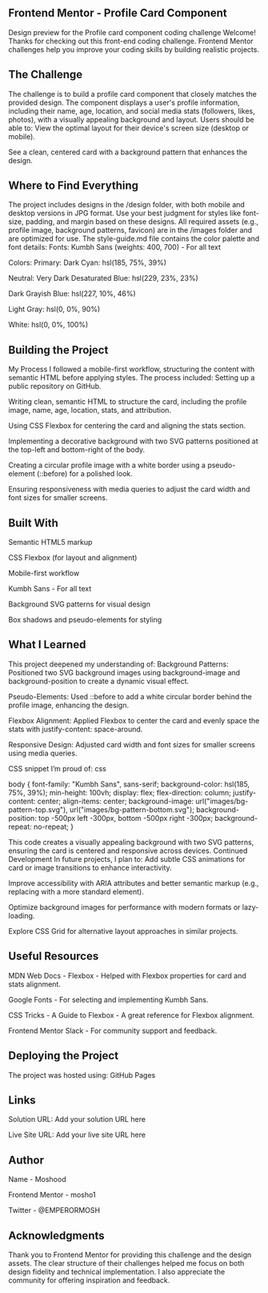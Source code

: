 ## Frontend Mentor - Profile Card Component
Design preview for the Profile card component coding challenge
Welcome! 
Thanks for checking out this front-end coding challenge.
Frontend Mentor challenges help you improve your coding skills by building realistic projects.
## The Challenge
The challenge is to build a profile card component that closely matches the provided design. The component displays a user's profile information, including their name, age, location, and social media stats (followers, likes, photos), with a visually appealing background and layout.
Users should be able to:
View the optimal layout for their device's screen size (desktop or mobile).

See a clean, centered card with a background pattern that enhances the design.

## Where to Find Everything
The project includes designs in the /design folder, with both mobile and desktop versions in JPG format. Use your best judgment for styles like font-size, padding, and margin based on these designs.
All required assets (e.g., profile image, background patterns, favicon) are in the /images folder and are optimized for use. The style-guide.md file contains the color palette and font details:
Fonts:
Kumbh Sans (weights: 400, 700) - For all text

Colors:
Primary:
Dark Cyan: hsl(185, 75%, 39%)

Neutral:
Very Dark Desaturated Blue: hsl(229, 23%, 23%)

Dark Grayish Blue: hsl(227, 10%, 46%)

Light Gray: hsl(0, 0%, 90%)

White: hsl(0, 0%, 100%)

## Building the Project
My Process
I followed a mobile-first workflow, structuring the content with semantic HTML before applying styles. The process included:
Setting up a public repository on GitHub.

Writing clean, semantic HTML to structure the card, including the profile image, name, age, location, stats, and attribution.

Using CSS Flexbox for centering the card and aligning the stats section.

Implementing a decorative background with two SVG patterns positioned at the top-left and bottom-right of the body.

Creating a circular profile image with a white border using a pseudo-element (::before) for a polished look.

Ensuring responsiveness with media queries to adjust the card width and font sizes for smaller screens.

## Built With
Semantic HTML5 markup

CSS Flexbox (for layout and alignment)

Mobile-first workflow

Kumbh Sans - For all text

Background SVG patterns for visual design

Box shadows and pseudo-elements for styling

## What I Learned
This project deepened my understanding of:
Background Patterns: Positioned two SVG background images using background-image and background-position to create a dynamic visual effect.

Pseudo-Elements: Used ::before to add a white circular border behind the profile image, enhancing the design.

Flexbox Alignment: Applied Flexbox to center the card and evenly space the stats with justify-content: space-around.

Responsive Design: Adjusted card width and font sizes for smaller screens using media queries.

CSS snippet I’m proud of:
css

body {
  font-family: "Kumbh Sans", sans-serif;
  background-color: hsl(185, 75%, 39%);
  min-height: 100vh;
  display: flex;
  flex-direction: column;
  justify-content: center;
  align-items: center;
  background-image: url("images/bg-pattern-top.svg"),
    url("images/bg-pattern-bottom.svg");
  background-position: top -500px left -300px, bottom -500px right -300px;
  background-repeat: no-repeat;
}

This code creates a visually appealing background with two SVG patterns, ensuring the card is centered and responsive across devices.
Continued Development
In future projects, I plan to:
Add subtle CSS animations for card or image transitions to enhance interactivity.

Improve accessibility with ARIA attributes and better semantic markup (e.g., replacing <location> with a more standard element).

Optimize background images for performance with modern formats or lazy-loading.

Explore CSS Grid for alternative layout approaches in similar projects.

## Useful Resources
MDN Web Docs - Flexbox - Helped with Flexbox properties for card and stats alignment.

Google Fonts - For selecting and implementing Kumbh Sans.

CSS Tricks - A Guide to Flexbox - A great reference for Flexbox alignment.

Frontend Mentor Slack - For community support and feedback.

## Deploying the Project
The project was hosted using:
GitHub Pages

## Links
Solution URL: Add your solution URL here

Live Site URL: Add your live site URL here

## Author
Name - Moshood

Frontend Mentor - mosho1

Twitter - @EMPERORMOSH

## Acknowledgments
Thank you to Frontend Mentor for providing this challenge and the design assets. The clear structure of their challenges helped me focus on both design fidelity and technical implementation. I also appreciate the community for offering inspiration and feedback.

